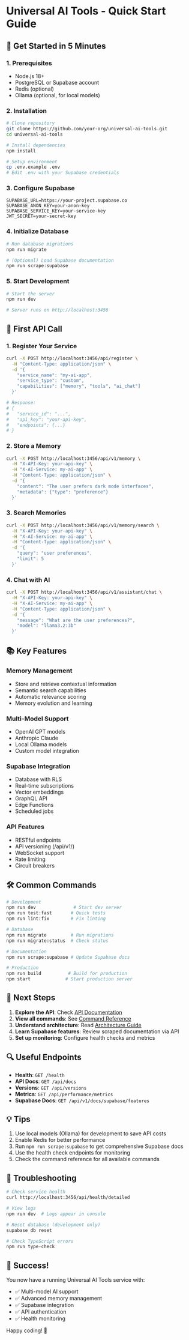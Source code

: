 # Universal AI Tools - Quick Start Guide

## 🚀 Get Started in 5 Minutes

### 1. Prerequisites

- Node.js 18+
- PostgreSQL or Supabase account
- Redis (optional)
- Ollama (optional, for local models)

### 2. Installation

```bash
# Clone repository
git clone https://github.com/your-org/universal-ai-tools.git
cd universal-ai-tools

# Install dependencies
npm install

# Setup environment
cp .env.example .env
# Edit .env with your Supabase credentials
```

### 3. Configure Supabase

```env
SUPABASE_URL=https://your-project.supabase.co
SUPABASE_ANON_KEY=your-anon-key
SUPABASE_SERVICE_KEY=your-service-key
JWT_SECRET=your-secret-key
```

### 4. Initialize Database

```bash
# Run database migrations
npm run migrate

# (Optional) Load Supabase documentation
npm run scrape:supabase
```

### 5. Start Development

```bash
# Start the server
npm run dev

# Server runs on http://localhost:3456
```

## 🎯 First API Call

### 1. Register Your Service

```bash
curl -X POST http://localhost:3456/api/register \
  -H "Content-Type: application/json" \
  -d '{
    "service_name": "my-ai-app",
    "service_type": "custom",
    "capabilities": ["memory", "tools", "ai_chat"]
  }'

# Response:
# {
#   "service_id": "...",
#   "api_key": "your-api-key",
#   "endpoints": {...}
# }
```

### 2. Store a Memory

```bash
curl -X POST http://localhost:3456/api/v1/memory \
  -H "X-API-Key: your-api-key" \
  -H "X-AI-Service: my-ai-app" \
  -H "Content-Type: application/json" \
  -d '{
    "content": "The user prefers dark mode interfaces",
    "metadata": {"type": "preference"}
  }'
```

### 3. Search Memories

```bash
curl -X POST http://localhost:3456/api/v1/memory/search \
  -H "X-API-Key: your-api-key" \
  -H "X-AI-Service: my-ai-app" \
  -H "Content-Type: application/json" \
  -d '{
    "query": "user preferences",
    "limit": 5
  }'
```

### 4. Chat with AI

```bash
curl -X POST http://localhost:3456/api/v1/assistant/chat \
  -H "X-API-Key: your-api-key" \
  -H "X-AI-Service: my-ai-app" \
  -H "Content-Type: application/json" \
  -d '{
    "message": "What are the user preferences?",
    "model": "llama3.2:3b"
  }'
```

## 📚 Key Features

### Memory Management

- Store and retrieve contextual information
- Semantic search capabilities
- Automatic relevance scoring
- Memory evolution and learning

### Multi-Model Support

- OpenAI GPT models
- Anthropic Claude
- Local Ollama models
- Custom model integration

### Supabase Integration

- Database with RLS
- Real-time subscriptions
- Vector embeddings
- GraphQL API
- Edge Functions
- Scheduled jobs

### API Features

- RESTful endpoints
- API versioning (/api/v1/)
- WebSocket support
- Rate limiting
- Circuit breakers

## 🛠️ Common Commands

```bash
# Development
npm run dev              # Start dev server
npm run test:fast       # Quick tests
npm run lint:fix        # Fix linting

# Database
npm run migrate         # Run migrations
npm run migrate:status  # Check status

# Documentation
npm run scrape:supabase # Update Supabase docs

# Production
npm run build          # Build for production
npm start             # Start production server
```

## 📖 Next Steps

1. **Explore the API**: Check [API Documentation](docs/API.md)
2. **View all commands**: See [Command Reference](docs/COMMANDS.md)
3. **Understand architecture**: Read [Architecture Guide](docs/ARCHITECTURE.md)
4. **Learn Supabase features**: Review scraped documentation via API
5. **Set up monitoring**: Configure health checks and metrics

## 🔍 Useful Endpoints

- **Health**: `GET /health`
- **API Docs**: `GET /api/docs`
- **Versions**: `GET /api/versions`
- **Metrics**: `GET /api/performance/metrics`
- **Supabase Docs**: `GET /api/v1/docs/supabase/features`

## 💡 Tips

1. Use local models (Ollama) for development to save API costs
2. Enable Redis for better performance
3. Run `npm run scrape:supabase` to get comprehensive Supabase docs
4. Use the health check endpoints for monitoring
5. Check the command reference for all available commands

## 🚨 Troubleshooting

```bash
# Check service health
curl http://localhost:3456/api/health/detailed

# View logs
npm run dev  # Logs appear in console

# Reset database (development only)
supabase db reset

# Check TypeScript errors
npm run type-check
```

## 🎉 Success!

You now have a running Universal AI Tools service with:

- ✅ Multi-model AI support
- ✅ Advanced memory management
- ✅ Supabase integration
- ✅ API authentication
- ✅ Health monitoring

Happy coding! 🚀
